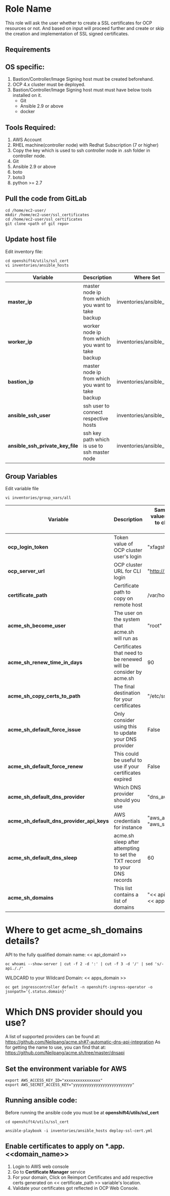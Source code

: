 Role Name
=========

This role will ask the user whether to create a SSL certificates for OCP resources or not. And based on input will proceed further and create or skip the creation and implementation of SSL signed certificates.

Requirements
------------

## OS specific:

1. Bastion/Controller/Image Signing host must be created beforehand.
2. OCP 4.x cluster must be deployed.
3. Bastion/Controller/Image Signing host must must have below tools installed on it.
   - Git
   - Ansible 2.9 or above
   - docker

## Tools Required:
1.  AWS Account
2.  RHEL machine(controller node) with Redhat Subscription (7 or higher)
3.  Copy the key which is used to ssh controller node in .ssh folder in controller node.
3.  Git
4.  Ansible 2.9 or above
5.  boto
6.  boto3
7.  python >= 2.7

## Pull the code from GitLab

```
cd /home/ec2-user/
mkdir /home/ec2-user/ssl_certificates 
cd /home/ec2-user/ssl_certificates
git clone <path of git repo>
```

## Update host file

Edit inventory file:
```
cd openshift4/utils/ssl_cert
vi inventories/ansible_hosts

```

| Variable  | Description  | Where Set  |
|---|---|---|
|**master_ip**| master node ip from which you want to take backup | inventories/ansible_hosts |
|**worker_ip**| worker node ip from which you want to take backup | inventories/ansible_hosts |
|**bastion_ip**| master node ip from which you want to take backup | inventories/ansible_hosts |
|**ansible_ssh_user**| ssh user to connect respective hosts | inventories/ansible_hosts |
|**ansible_ssh_private_key_file**| ssh key path which is use to ssh master node | inventories/ansible_hosts |


Group Variables
--------------


Edit variable file

```
vi inventories/group_vars/all

```

| Variable  | Description  | Sample Values (False values are default. Need to change only when required.)  |
|---|---|---|
|**ocp_login_token**| Token value of OCP cluster user's login | "xfagshssdhg3weg7whwh" |
|**ocp_server_url**| OCP cluster URL for CLI login | "http://xxxxx.io:6443" |
|**certificate_path**| Certificate path to copy on remote host |  /var/home/core/ssl_certs |
|**acme_sh_become_user**| The user on the system that acme.sh will run as | "root" |
|**acme_sh_renew_time_in_days**| Certificates that need to be renewed will be consider by acme.sh | 90 |
|**acme_sh_copy_certs_to_path**| The final destination for your certificates | "/etc/ssl/ansible" |
|**acme_sh_default_force_issue**| Only consider using this to update your DNS provider | False |
|**acme_sh_default_force_renew**| This could be useful to use if your certificates expired | False |
|**acme_sh_default_dns_provider**| Which DNS provider should you use | "dns_aws" |
|**acme_sh_default_dns_provider_api_keys**| AWS credentials for instance | "aws_access_key_id", "aws_secret_access_key" |
|**acme_sh_default_dns_sleep**| acme.sh sleep after attempting to set the TXT record to your DNS records | 60 |
|**acme_sh_domains**| This list contains a list of domains | "<< api_domain1 >>", "*.<< apps_domain >>" |

# Where to get acme_sh_domains details?

API to the fully qualified domain name: << api_domain1 >>

```
oc whoami --show-server | cut -f 2 -d ':' | cut -f 3 -d '/' | sed 's/-api././'
```

WILDCARD to your Wildcard Domain: << apps_domain >>

```
oc get ingresscontroller default -n openshift-ingress-operator -o jsonpath='{.status.domain}'
```

# Which DNS provider should you use?

 A list of supported providers can be found at: https://github.com/Neilpang/acme.sh#7-automatic-dns-api-integration
 As for getting the name to use, you can find that at: https://github.com/Neilpang/acme.sh/tree/master/dnsapi

## Set the environment variable for AWS

```
export AWS_ACCESS_KEY_ID="xxxxxxxxxxxxxxxx"
export AWS_SECRET_ACCESS_KEY="yyyyyyyyyyyyyyyyyyyyyyyyyy"
```

## Running ansible code:

Before running the ansible code you must be at <b> openshift4/utils/ssl_cert </b>

```
cd openshift4/utils/ssl_cert

ansible-playbook -i inventories/ansible_hosts deploy-ssl-cert.yml
```


## Enable certificates to apply on *.app.<<domain_name>>

1. Login to AWS web console
2. Go to <b>Certificate Manager</b> service 
3. For your domain, Click on Reimport Certificates and add respective certs generated on << certificate_path >> variable's location.
4. Validate your certificates got reflected in OCP Web Console.